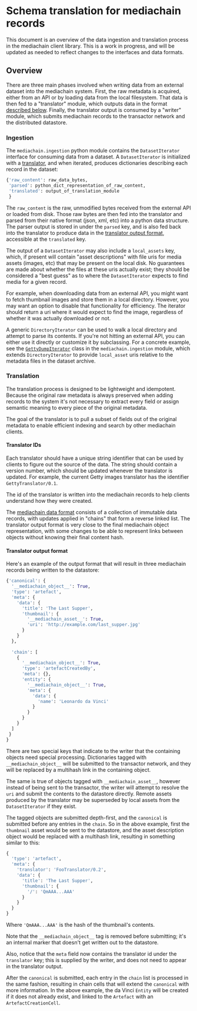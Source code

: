 
# Schema translation for mediachain records

This document is an overview of the data ingestion and translation process
 in the mediachain client library.  This is a work in progress, and will be
 updated as needed to reflect changes to the interfaces and data formats.

## Overview

There are three main phases involved when writing data from an external dataset
into the mediachain system.  First, the raw metadata is acquired, either from
an API or by loading data from the local filesystem.  That data is then fed
to a "translator" module, which outputs data in the format 
[described below](#translator-output-format).  Finally, the translator output is
consumed by a "writer" module, which submits mediachain records to the transactor
network and the distributed datastore.

### Ingestion

The `mediachain.ingestion` python module contains the `DatasetIterator` 
interface for consuming data from a dataset. A `DatasetIterator` is initialized
with a [translator](#translation), and when iterated, produces dictionaries 
describing each record in the dataset:

```python
{'raw_content': raw_data_bytes,
 'parsed': python_dict_representation_of_raw_content,
 'translated': output_of_translation_module
 }
```

The `raw_content` is the raw, unmodified bytes received from the external API
or loaded from disk.  Those raw bytes are then fed into the translator and 
parsed from their native format (json, xml, etc) into a python data structure.
The parser output is stored in under the `parsed` key, and is also fed back
into the translator to produce data in the 
[translator output format](#translator-output-format), accessible at the
`translated` key.

The output of a `DatasetIterator` may also include a `local_assets` key, which,
 if present will contain "asset descriptions"
 with file uris for media assets  (images, etc) that may be
 present on the local disk.  No guarantees are made about whether the files at 
 these uris actually exist; they should be considered a "best guess" as to where
 the `DatasetIterator` expects to find media for a given record.
 
 For example, when downloading data from an external API, you might want to
 fetch thumbnail images and store them in a local directory.  However, you
 may want an option to disable that functionality for efficiency.  The
 iterator should return a uri where it would expect to find the
 image, regardless of whether it was actually downloaded or not.
  
 A generic `DirectoryIterator` can be used to walk a local directory and
 attempt to parse its contents.  If you're not hitting an external API, you
 can either use it directly or customize it by subclassing.  For a concrete
 example, see the [`GettyDumpIterator`](../mediachain/ingestion/getty_dump_iterator.py)
 class in the `mediachain.ingestion` module, which extends `DirectoryIterator` to 
 provide `local_asset` uris relative to the metadata files in the dataset archive.


### Translation

The translation process is designed to be lightweight and idempotent.
Because the original raw metadata is always preserved when adding records to
the system it's not necessary to extract every field or assign semantic 
meaning to every piece of the original metadata.

The goal of the translator is to pull a subset of fields out of the original
metadata to enable efficient indexing and search by other mediachain clients.
 
#### Translator IDs
Each translator should have a unique string identifier that can be used by
clients to figure out the source of the data.  The string should contain a
version number, which should be updated whenever the translator is updated.
For example, the current Getty images translator has the identifier 
`GettyTranslator/0.1`.

The id of the translator is written into the mediachain records to help
clients understand how they were created.
 
The [mediachain data format][mediachain-format-docs] consists of a collection
of immutable data records, with updates applied in "chains" that form a 
reverse linked list.  The translator output format is very close to the final
mediachain object representation, with some changes to be able to represent
links between objects without knowing their final content hash.

#### Translator output format

Here's an example of the output format that will result in three mediachain
records being written to the datastore:

```python
{'canonical': { 
  '__mediachain_object__': True,
  'type': 'artefact',
  'meta': {
    'data': {
      'title': 'The Last Supper',
      'thumbnail': {
        '__mediachain_asset__': True,
        'uri': 'http://example.com/last_supper.jpg'
      }
    }
  },
  
  'chain': [
    {
      '__mediachain_object__': True,
      'type': 'artefactCreatedBy',
      'meta': {},
      'entity': {
        '__mediachain_object__': True,
        'meta': {
          'data': {
            'name': 'Leonardo da Vinci'
          }
        }
      }
    }
  ]
 }
}
```

There are two special keys that indicate to the writer that the containing objects
need special processing.  Dictionaries tagged with `__mediachain_object__`
will be submitted to the transactor network, and they will be replaced by
a multihash link in the containing object.

The same is true of objects tagged with `__mediachain_asset__`, however instead
 of being sent to the transactor, the writer will attempt to resolve the `uri` 
 and submit the contents to the datastore directly.  Remote assets produced
 by the translator may be superseded by local assets from the `DatasetIterator`
 if they exist.

The tagged objects are submitted depth-first, and the
`canonical` is submitted before any entries in the `chain`.  So in the above
example, first the `thumbnail` asset would be sent to the datastore, and the
asset description object would be replaced with a multihash link, resulting in
something similar to this:

```python
{ 
  'type': 'artefact',
  'meta': {
    'translator': 'FooTranslator/0.2',
    'data': {
      'title': 'The Last Supper',
      'thumbnail': {
        '/': 'QmAAA...AAA'
      }
    }
  }
}
```

Where `'QmAAA...AAA'` is the hash of the thumbnail's contents.  


Note that the `__mediachain_object__` tag is removed before submitting; 
it's an internal marker that doesn't get written out to the datastore.

Also, notice that the `meta` field now contains the translator id under the
`translator` key; this is supplied by the writer, and does not need to appear
in the translator output.

After the `canonical` is submitted, each entry in the `chain` list is processed
in the same fashion, resulting in chain cells that will extend the `canonical`
with more information.  In the above example, the da Vinci `Entity` will be
created if it does not already exist, and linked to the `Artefact` with an 
`ArtefactCreationCell`.

[mediachain-format-docs]: http://github.com/mediachain/mediachain/blob/master/docs/data-structures.md
